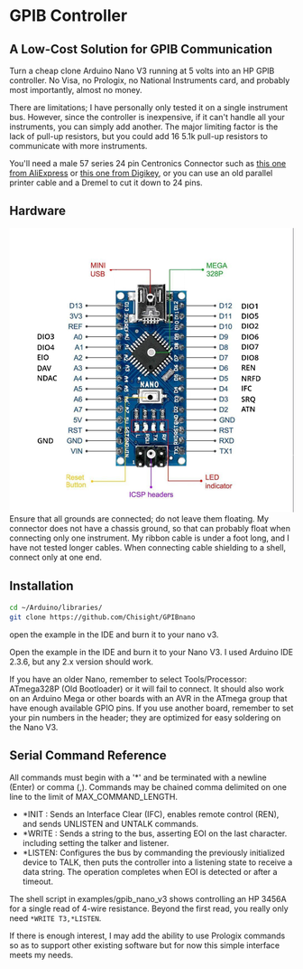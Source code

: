 # GPIB Controller
## A Low-Cost Solution for GPIB Communication

Turn a cheap clone Arduino Nano V3 running at 5 volts into an HP GPIB controller. No Visa, no Prologix, no National Instruments card, and probably most importantly, almost no money.

There are limitations; I have personally only tested it on a single instrument bus. However, since the controller is inexpensive, if it can't handle all your instruments, you can simply add another. The major limiting factor is the lack of pull-up resistors, but you could add 16 5.1k pull-up resistors to communicate with more instruments.

You'll need a male 57 series 24 pin Centronics Connector such as [this one from AliExpress](https://www.aliexpress.us/item/3256806916172520.html) or [this one from Digikey](https://www.digikey.com/en/products/detail/t/294004), or you can use an old parallel printer cable and a Dremel to cut it down to 24 pins.

## Hardware
![image of pinouts see header for pin numbers](https://github.com/Chisight/GPIBnano/blob/main/Docs/Nano_Pins.png)
Ensure that all grounds are connected; do not leave them floating. My connector does not have a chassis ground, so that can probably float when connecting only one instrument. My ribbon cable is under a foot long, and I have not tested longer cables. When connecting cable shielding to a shell, connect only at one end.

## Installation
```bash
cd ~/Arduino/libraries/
git clone https://github.com/Chisight/GPIBnano
```
open the example in the IDE and burn it to your nano v3.

Open the example in the IDE and burn it to your Nano V3. I used Arduino IDE 2.3.6, but any 2.x version should work. 

If you have an older Nano, remember to select Tools/Processor: ATmega328P (Old Bootloader) or it will fail to connect. 
It should also work on an Arduino Mega or other boards with an AVR in the ATmega group that have enough available GPIO pins. If you use another board, remember to set your pin numbers in the header; they are optimized for easy soldering on the Nano V3.


## Serial Command Reference

All commands must begin with a '*' and be terminated with a newline (Enter) or comma (,).
Commands may be chained comma delimited on one line to the limit of MAX_COMMAND_LENGTH.

  - *INIT <addr>: Sends an Interface Clear (IFC), enables remote control (REN),
    and sends UNLISTEN and UNTALK commands.
  - *WRITE <string>: Sends a string to the bus, asserting EOI on the last character.
    including setting the talker and listener.
  - *LISTEN: Configures the bus by commanding the previously initialized device
    to TALK, then puts the controller into a listening state to receive a data
    string. The operation completes when EOI is detected or after a timeout.

The shell script in examples/gpib_nano_v3 shows controlling an HP 3456A for a single read of 4-wire resistance.  Beyond the first read, you really only need `*WRITE T3,*LISTEN`.

If there is enough interest, I may add the ability to use Prologix commands so as to support other existing software but for now this simple interface meets my needs.

